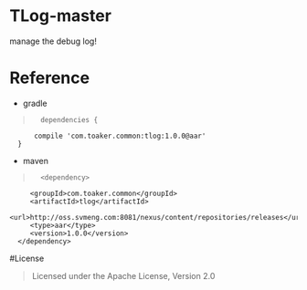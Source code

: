 # TLog-master
manage the debug log!

# Reference

- gradle <br/>
	
>       dependencies {
    	  compile 'com.toaker.common:tlog:1.0.0@aar'
	  }	

- maven<br/>

>       <dependency>
         <groupId>com.toaker.common</groupId>
         <artifactId>tlog</artifactId>
		 <url>http://oss.svmeng.com:8081/nexus/content/repositories/releases</url>
         <type>aar</type>
         <version>1.0.0</version>
      </dependency>

#License

> Licensed under the Apache License, Version 2.0